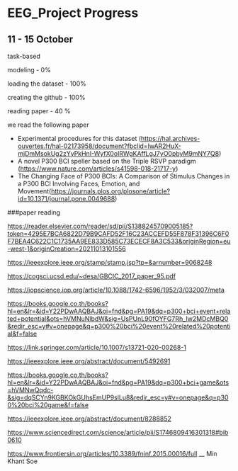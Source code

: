 # EEG_Project Progress

## 11 - 15 October

task-based

modeling - 0%

loading the dataset - 100%

creating the github - 100%

reading paper - 40 % 

we read the following paper 
  - Experimental procedures for this dataset (https://hal.archives-ouvertes.fr/hal-02173958/document?fbclid=IwAR2HuX-mjDmMsokUg2zYyPkHnI-WyfX0oIRWgKAffLgJ7yO0pbyM9mNY7Q8) 
  - A novel P300 BCI speller based on the Triple RSVP paradigm (https://www.nature.com/articles/s41598-018-21717-y)
  - The Changing Face of P300 BCIs: A Comparison of Stimulus Changes in a P300 BCI Involving Faces, Emotion, and Movement(https://journals.plos.org/plosone/article?id=10.1371/journal.pone.0049688)


###paper reading

https://reader.elsevier.com/reader/sd/pii/S1388245709005185?token=4295E7BCA6822D79B9CAFD52F16C23ACCEFD55F878F31396C6F0F7BEA4C622C1C1735AA9EE833D585C73ECECF8A3C533&originRegion=eu-west-1&originCreation=20211013101556


https://ieeexplore.ieee.org/stamp/stamp.jsp?tp=&arnumber=9068248

https://cogsci.ucsd.edu/~desa/GBCIC_2017_paper_95.pdf

https://iopscience.iop.org/article/10.1088/1742-6596/1952/3/032007/meta

https://books.google.co.th/books?hl=en&lr=&id=Y22PDwAAQBAJ&oi=fnd&pg=PA19&dq=p300+bci+event+related+potential&ots=hVMNuNlbdW&sig=UsPUnL90fOYFG7Rh_Iw2MDcMBQ0&redir_esc=y#v=onepage&q=p300%20bci%20event%20related%20potential&f=false

https://link.springer.com/article/10.1007/s13721-020-00268-1

https://ieeexplore.ieee.org/abstract/document/5492691

https://books.google.co.th/books?hl=en&lr=&id=Y22PDwAAQBAJ&oi=fnd&pg=PA19&dq=p300+bci+game&ots=hVMNwQqdc-&sig=dqSCYn9KGBKOkGUhsEmUP9slLu8&redir_esc=y#v=onepage&q=p300%20bci%20game&f=false

https://ieeexplore.ieee.org/abstract/document/8288852

https://www.sciencedirect.com/science/article/pii/S1746809416301318#bib0610

https://www.frontiersin.org/articles/10.3389/fninf.2015.00016/full __ Min Khant Soe

